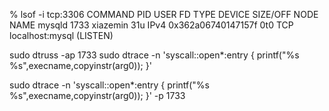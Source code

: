 % lsof -i tcp:3306
COMMAND  PID     USER   FD   TYPE             DEVICE SIZE/OFF NODE NAME
mysqld  1733 xiazemin   31u  IPv4 0x362a06740147157f      0t0  TCP localhost:mysql (LISTEN)

sudo dtruss -ap 1733
sudo dtrace -n 'syscall::open*:entry { printf("%s %s",execname,copyinstr(arg0)); }'

sudo dtrace -n 'syscall::open*:entry { printf("%s %s",execname,copyinstr(arg0)); }' -p 1733
